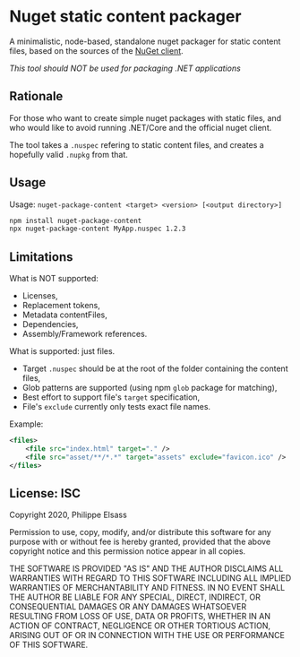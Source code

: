 # Nuget static content packager

A minimalistic, node-based, standalone nuget packager for static content files,
based on the sources of the [NuGet client](https://github.com/NuGet/NuGet.Client).

*This tool should NOT be used for packaging .NET applications*

## Rationale

For those who want to create simple nuget packages with static files,
and who would like to avoid running .NET/Core and the official nuget client.

The tool takes a `.nuspec` refering to static content files, and creates a
hopefully valid `.nupkg` from that.

## Usage

Usage: `nuget-package-content <target> <version> [<output directory>]`

```bash
npm install nuget-package-content
npx nuget-package-content MyApp.nuspec 1.2.3
```

## Limitations

What is NOT supported:

- Licenses,
- Replacement tokens,
- Metadata contentFiles,
- Dependencies,
- Assembly/Framework references.

What is supported: just files.

- Target `.nuspec` should be at the root of the folder containing the content files,
- Glob patterns are supported (using npm `glob` package for matching),
- Best effort to support file's `target` specification,
- File's `exclude` currently only tests exact file names.

Example:

```xml
<files>
    <file src="index.html" target="." />
    <file src="asset/**/*.*" target="assets" exclude="favicon.ico" />
</files>
```

## License: ISC

Copyright 2020, Philippe Elsass

Permission to use, copy, modify, and/or distribute this software for any purpose with or without fee is hereby granted, provided that the above copyright notice and this permission notice appear in all copies.

THE SOFTWARE IS PROVIDED "AS IS" AND THE AUTHOR DISCLAIMS ALL WARRANTIES WITH REGARD TO THIS SOFTWARE INCLUDING ALL IMPLIED WARRANTIES OF MERCHANTABILITY AND FITNESS. IN NO EVENT SHALL THE AUTHOR BE LIABLE FOR ANY SPECIAL, DIRECT, INDIRECT, OR CONSEQUENTIAL DAMAGES OR ANY DAMAGES WHATSOEVER RESULTING FROM LOSS OF USE, DATA OR PROFITS, WHETHER IN AN ACTION OF CONTRACT, NEGLIGENCE OR OTHER TORTIOUS ACTION, ARISING OUT OF OR IN CONNECTION WITH THE USE OR PERFORMANCE OF THIS SOFTWARE.
